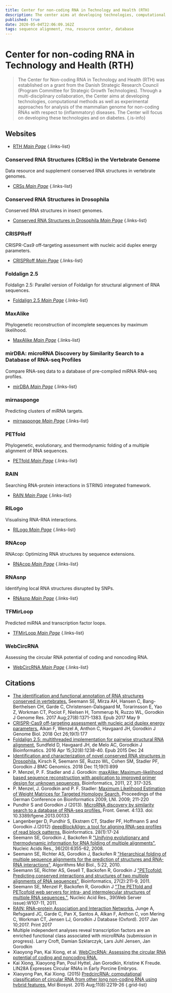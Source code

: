 ```yaml
---
title: Center for non-coding RNA in Technology and Health (RTH)
description: The center aims at developing technologies, computational methods as well as experimental approaches for analysis of the mammalian genome for non-coding RNAs in relation to (inflammatory) diseases.
published: true
date: 2020-05-04T22:06:09.162Z
tags: sequence alignment, rna, resource center, database
---
```


# Center for non-coding RNA in Technology and Health (RTH)

> The Center for Non-coding RNA in Technology and Health (RTH) was established on a grant from the Danish Strategic Research Council (Program Committee for Strategic Growth Technologies). Through a multi-disciplinary collaboration, the Center aims at developing technologies, computational methods as well as experimental approaches for analysis of the mammalian genome for non-coding RNAs with respect to (inflammatory) diseases. The Center will focus on developing these technologies and on diabetes.
{.is-info}

 

## Websites

- [RTH *Main Page*](https://rth.dk/)
{.links-list}

### Conserved RNA Structures (CRSs) in the Vertebrate Genome

Data resource and supplement conserved RNA structures in vertebrate genomes.

- [CRSs *Main Page*](https://rth.dk/resources/rnannotator/crs/vert/)
{.links-list}

### Conserved RNA Structures in Drosophila

Conserved RNA structures in insect genomes.

- [Conserved RNA Structures in Drosophila *Main Page*](https://rth.dk/resources/rnannotator/crs/insect/)
{.links-list}

### CRISPRoff

CRISPR-Cas9 off-targeting assessment with nucleic acid duplex energy parameters.

- [CRISPRoff *Main Page*](https://rth.dk/resources/crispr/crisproff/)
{.links-list}

### Foldalign 2.5

Foldalign 2.5: Parallel version of Foldalign for structural alignment of RNA sequences.

- [Foldalign 2.5 *Main Page*](https://rth.dk/resources/foldalign/server/index.html)
{.links-list}

### MaxAlike

Phylogenetic reconstruction of incomplete sequences by maximum likelihood.

- [MaxAlike *Main Page*](https://rth.dk/resources/maxalike/submit.php)
{.links-list}

### mirDBA: microRNA Discovery by Similarity Search to a Database of RNA-seq Profiles

Compare RNA-seq data to a database of pre-compiled miRNA RNA-seq profiles.

- [mirDBA *Main Page*](https://rth.dk/resources/mirdba/)
{.links-list}

### mirnasponge

Predicting clusters of miRNA targets.

- [mirnasponge *Main Page*](https://rth.dk/resources/mirnasponge/)
{.links-list}

### PETfold

Phylogenetic, evolutionary, and thermodynamic folding of a multiple alignment of RNA sequences.

- [PETfold *Main Page*](https://rth.dk/resources/petfold/)
{.links-list}

### RAIN

Searching RNA-protein interactions in STRING integrated framework.

- [RAIN *Main Page*](https://rth.dk/resources/rain/)
{.links-list}

### RILogo

Visualising RNA-RNA interactions.

- [RILogo *Main Page*](https://rth.dk/resources/rilogo/)
{.links-list}

### RNAcop

RNAcop: Optimizing RNA structures by sequence extensions.

- [RNAcop *Main Page*](https://rth.dk/resources/rnacop/)
{.links-list}

### RNAsnp

Identifying local RNA structures disrupted by SNPs.

- [RNAsnp *Main Page*](https://rth.dk/resources/rnasnp/)
{.links-list}

### TFMirLoop

Predicted miRNA and transcription factor loops.

- [TFMirLoop *Main Page*](https://rth.dk/resources/tfmirloop/)
{.links-list}

### WebCircRNA

Assessing the circular RNA potential of coding and noncoding RNA.

- [WebCircRNA *Main Page*](https://rth.dk/resources/webcircrna/)
{.links-list}

## Citations

- [The identification and functional annotation of RNA structures conserved in vertebrates.](https://genome.cshlp.org/content/27/8/1371.short) Seemann SE, Mirza AH, Hansen C, Bang-Berthelsen CH, Garde C, Christensen-Dalsgaard M, Torarinsson E, Yao Z, Workman CT, Pociot F, Nielsen H, Tommerup N, Ruzzo WL, Gorodkin J Genome Res. 2017 Aug;27(8):1371-1383. Epub 2017 May 9
-	[CRISPR-Cas9 off-targeting assessment with nucleic acid duplex energy parameters.](https://genomebiology.biomedcentral.com/articles/10.1186/s13059-018-1534-x) Alkan F, Wenzel A, Anthon C, Havgaard JH, Gorodkin J Genome Biol. 2018 Oct 26;19(1):177
-	[Foldalign 2.5: multithreaded implementation for pairwise structural RNA alignment.](https://academic.oup.com/bioinformatics/article/32/8/1238/1744742) Sundfeld D, Havgaard JH, de Melo AC, Gorodkin J Bioinformatics. 2016 Apr 15;32(8):1238-40. Epub 2015 Dec 24
-	[Identification and characterization of novel conserved RNA structures in Drosophila.](https://link.springer.com/article/10.1186/s12864-018-5234-4) Kirsch R, Seemann SE, Ruzzo WL, Cohen SM, Stadler PF, Gorodkin J BMC Genomics. 2018 Dec 11;19(1):899
-	P. Menzel, P. F. Stadler and J. Gorodkin: [maxAlike: Maximum-likelihood based sequence reconstruction with application to improved primer design for unknown sequences,](https://academic.oup.com/bioinformatics/article/27/3/317/319225) Bioinformatics, 2011, 27, 317-325.
-	P. Menzel, J. Gorodkin and P. F. Stadler: [Maximum Likelihood Estimation of Weight Matrices for Targeted Homology Search,](https://dl.gi.de/handle/20.500.12116/20305) Proceedings of the German Conference on Bioinformatics 2009, LNI. 2009; 211-220
-	Pundhir S and Gorodkin J (2013). [MicroRNA discovery by similarity search to a database of RNA-seq profiles.](https://www.frontiersin.org/articles/10.3389/fgene.2013.00133/full) Front. Genet. 4:133. doi: 10.3389/fgene.2013.00133
-	Langenberger D, Pundhir S, Ekstrøm CT, Stadler PF, Hoffmann S and Gorodkin J.(2012) [deepBlockAlign: a tool for aligning RNA-seq profiles of read block patterns.](https://academic.oup.com/bioinformatics/article/28/1/17/219213) Bioinformatics. 28(1):17-24
-	Seemann SE, Gorodkin J, Backofen R ["Unifying evolutionary and thermodynamic information for RNA folding of multiple alignments"](https://academic.oup.com/nar/article/36/20/6355/2902196), Nucleic Acids Res., 36(20):6355-62, 2008.
-	Seemann SE, Richter AS, Gorodkin J, Backofen R ["Hierarchical folding of multiple sequence alignments for the prediction of structures and RNA-RNA interactions"](https://link.springer.com/article/10.1186/1748-7188-5-22), Algorithms Mol Biol., 5:22, 2010.
-	Seemann SE, Richter AS, Gesell T, Backofen R, Gorodkin J ["PETcofold: Predicting conserved interactions and structures of two multiple alignments of RNA sequences"](https://academic.oup.com/bioinformatics/article/27/2/211/285243), Bioinformatics, 27(2):211-9, 2011.
-	Seemann SE, Menzel P, Backofen R, Gorodkin J ["The PETfold and PETcofold web servers for intra- and intermolecular structures of multiple RNA sequences."](https://academic.oup.com/nar/article/39/suppl_2/W107/2505795), Nucleic Acid Res., 39(Web Server issue):W107-11, 2011.
-	[RAIN: RNA–protein Association and Interaction Networks.](https://academic.oup.com/database/article/doi/10.1093/database/baw167/2884913) Junge A, Refsgaard JC, Garde C, Pan X, Santos A, Alkan F, Anthon C, von Mering C, Workman CT, Jensen LJ, Gorodkin J Database (Oxford). 2017 Jan 10;2017. Print 2017
-	Multiple independent analyses reveal transcription factors are an enriched functional class associated with microRNAs (submission in progress). Larry Croft, Damian Szklarczyk, Lars Juhl Jensen, Jan Gorodkin
-	Xiaoyong Pan, Kai Xiong, et al. [WebCircRNA: Assessing the circular RNA potential of coding and noncoding RNA.](https://www.mdpi.com/2073-4425/9/11/536)
-	Kai Xiong, Xiaoyong Pan, Poul Hyttel, Jan Gorodkin, Kristine K Freude. LIN28A Expresses Circular RNAs in Early Porcine Embryos.
-	Xiaoyong Pan, Kai Xiong. (2015) [PredcircRNA: computational classification of circular RNA from other long non-coding RNA using hybrid features.](https://pubs.rsc.org/en/content/articlelanding/2015/mb/c5mb00214a/unauth#!divAbstract) Mol Biosyst. 2015 Aug;11(8):2219-26
{.grid-list}